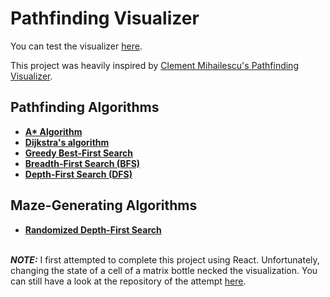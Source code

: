 # Pathfinding Visualizer

You can test the visualizer [here](https://imaique.github.io/pathfinding-visualizer-2/).

This project was heavily inspired by [Clement Mihailescu's Pathfinding Visualizer](https://github.com/clementmihailescu/Pathfinding-Visualizer).

## Pathfinding Algorithms

- **[A\* Algorithm](https://en.wikipedia.org/wiki/A*_search_algorithm)**
- **[Dijkstra's algorithm](https://en.wikipedia.org/wiki/Dijkstra%27s_algorithm)**
- **[Greedy Best-First Search](https://en.wikipedia.org/wiki/Best-first_search)**
- **[Breadth-First Search (BFS)](https://en.wikipedia.org/wiki/Breadth-first_search)**
- **[Depth-First Search (DFS)](https://en.wikipedia.org/wiki/Depth-first_search)**

## Maze-Generating Algorithms

- **[Randomized Depth-First Search](https://en.wikipedia.org/wiki/Maze_generation_algorithm#Randomized_depth-first_search)**
  <br><br>

**_NOTE:_** I first attempted to complete this project using React. Unfortunately, changing the state of a cell of a matrix bottle necked the visualization. You can still have a look at the repository of the attempt [here](https://github.com/imaique/pathfinding-visualizer).
